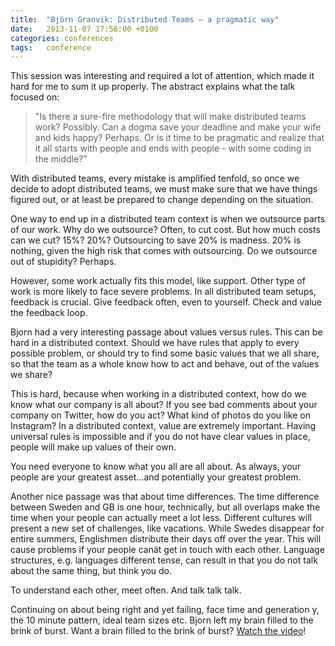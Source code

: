 ```yaml
---
title:  "Björn Granvik: Distributed Teams – a pragmatic way"
date: 	2013-11-07 17:56:00 +0100
categories: conferences
tags: 	conference
---
```



This session was interesting and required a lot of attention, which made it hard
for me to sum it up properly. The abstract explains what the talk focused on:

> "Is there a sure-fire methodology that will make distributed teams work? Possibly.
Can a dogma save your deadline and make your wife and kids happy? Perhaps. Or is
it time to be pragmatic and realize that it all starts with people and ends with
people - with some coding in the middle?"

With distributed teams, every mistake is amplified tenfold, so once we decide to
adopt distributed teams, we must make sure that we have things figured out, or at
least be prepared to change depending on the situation.

One way to end up in a distributed team context is when we outsource parts of our
work. Why do we outsource? Often, to cut cost. But how much costs can we cut? 15%?
20%? Outsourcing to save 20% is madness. 20% is nothing, given the high risk that
comes with outsourcing. Do we outsource out of stupidity? Perhaps.

However, some work actually fits this model, like support. Other type of work is
more likely to face severe problems. In all distributed team setups, feedback is
crucial. Give feedback often, even to yourself. Check and value the feedback loop.

Bjorn had a very interesting passage about values versus rules. This can be hard
in a distributed context. Should we have rules that apply to every possible problem,
or should try to find some basic values that we all share, so that the team as a
whole know how to act and behave, out of the values we share?

This is hard, because when working in a distributed context, how do we know what
our company is all about? If you see bad comments about your company on Twitter,
how do you act? What kind of photos do you like on Instagram? In a distributed
context, value are extremely important. Having universal rules is impossible and
if you do not have clear values in place, people will make up values of their own.

You need everyone to know what you all are all about. As always, your people are
your greatest asset...and potentially your greatest problem.

Another nice passage was that about time differences. The time difference between
Sweden and GB is one hour, technically, but all overlaps make the time when your
people can actually meet a lot less. Different cultures will present a new set of
challenges, like vacations. While Swedes disappear for entire summers, Englishmen
distribute their days off over the year. This will cause problems if your people
canät get in touch with each other. Language structures, e.g. languages different
tense, can result in that you do not talk about the same thing, but think you do.

To understand each other, meet often. And talk talk talk.

Continuing on about being right and yet failing, face time and generation y, the
10 minute pattern, ideal team sizes etc. Bjorn left my brain filled to the brink
of burst. Want a brain filled to the brink of burst? [Watch the video](http://oredev.org/oredev2013/2013/videos.html)!


